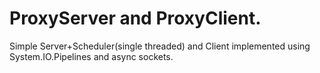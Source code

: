 # ProxyServer and ProxyClient.

Simple Server+Scheduler(single threaded) and Client implemented using System.IO.Pipelines and async sockets.
